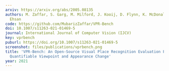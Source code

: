 ```yaml
---
arxiv: https://arxiv.org/abs/2005.08135
authors: M. Zaffar, S. Garg, M. Milford, J. Kooij, D. Flynn, K. McDonald-Maier, S.
  Ehsan
code: https://github.com/MubarizZaffar/VPR-Bench
doi: 10.1007/s11263-021-01469-5
journal: International Journal of Computer Vision (IJCV)
key: vprbench
puburl: https://doi.org/10.1007/s11263-021-01469-5
screenshot: files/publications/vprbench.png
title: 'VPR-Bench: An Open-Source Visual Place Recognition Evaluation Framework with
  Quantifiable Viewpoint and Appearance Change'
year: 2021
---
```


